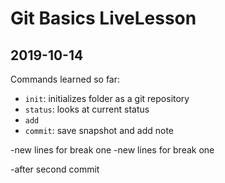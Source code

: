 # Git Basics LiveLesson

## 2019-10-14

Commands learned so far:

- `init`: initializes folder as a git repository
- `status`: looks at current status
- `add`
- `commit`: save snapshot and add note

-new lines for break one
-new lines for break one

-after second commit

